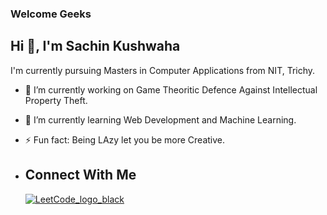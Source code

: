 ### Welcome Geeks
## Hi 👋, I'm Sachin Kushwaha
I'm currently pursuing Masters in Computer Applications from NIT, Trichy.
- 🔭 I’m currently working on Game Theoritic Defence Against Intellectual Property Theft.
- 🌱 I’m currently learning Web Development and Machine Learning.
- ⚡ Fun fact: Being LAzy let you be more Creative.

- ## Connect With Me
  [![LeetCode_logo_black](https://github.com/Sachin-Kushwaha1/Sachin-Kushwaha1/assets/110785295/ea7c48f8-ba9c-4c59-9268-c21a5d02ac49.png)](https://leetcode.com/Sachin_Kushwaha/)
  

